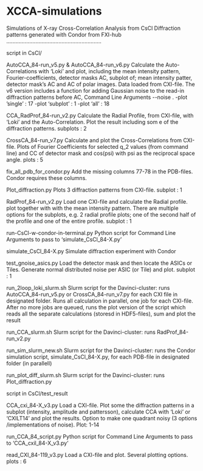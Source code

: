 # XCCA-simulations
Simulations of X-ray Cross-Correlation Analysis from CsCl
Diffraction patterns generated with Condor from FXI-hub
..............................................................

script in CsCl/

AutoCCA_84-run_v5.py & AutoCCA_84-run_v6.py
Calculate the Auto-Correlations with ‘Loki’ and plot, including the mean intensity pattern, Fourier-coefficients, detector masks AC, subplot of; mean intensity patter, detector mask’s AC and AC of polar images. Data loaded from CXI-file. The v6 version includes a function for adding Gaussian noise to the read-in diffraction patterns before AC, Command Line Arguments --noise <float> .
-plot ’single’ :  17
-plot ‘subplot’ :  1
-plot ‘all’ : 18

CCA_RadProf_84-run_v2.py
Calculate the Radial Profile, from CXI-file, with ‘Loki’ and the Auto-Correlation. Plot the result including som e of the diffraction patterns.
subplots : 2 

CrossCA_84-run_v7.py
Calculate and plot the Cross-Correlations from CXI-file. Plots of Fourier Coefficients for selected q_2 values (from command line) and CC of detector mask and cos(psi) with psi as the reciprocal space angle.
plots : 5

fix_all_pdb_for_condor.py
Add the missing columns 77-78 in the PDB-files. Condor requires these columns.

Plot_diffraction.py
Plots 3 diffraction patterns from CXI-file.
subplot : 1

RadProf_84-run_v2.py
Load one CXI-file and calculate the Radial profile. plot together with with the mean intensity pattern. There are multiple options for the subplots, e.g. 2 radial profile plots; one of the second half of the profile and one of the entire profile.
subplot : 1

run-CsCl-w-condor-in-terminal.py
Python script for Command Line Arguments to pass to ‘simulate_CsCl_84-X.py’

simulate_CsCl_84-X.py
Simulate diffraction experiment with Condor 

test_gnoise_asics.py
Load the detector mask and then locate the ASICs or Tiles. Generate normal distributed noise per ASIC (or Tile) and plot.
subplot : 1

run_2loop_loki_slurm.sh
Slurm script for the Davinci-cluster:
runs AutoCCA_84-run_v5.py or 
CrossCA_84-run_v7.py  for each CXI file in designated folder. Runs all calculation in parallel, one job for each CXI-file. After no more jobs are queued, runs the plot version of the script which reads all the separate calculations (storesd in HDF5-files), sum and plot the result

run_CCA_slurm.sh
Slurm script for the Davinci-cluster: runs RadProf_84-run_v2.py

run_sim_slurm_new.sh
Slurm script for the Davinci-cluster:
runs the Condor simulation script, simulate_CsCl_84-X.py, for each PDB-file in designated folder (in parallell)

run_plot_diff_slurm.sh 
Slurm script for the Davinci-cluster: runs Plot_diffraction.py


script in CsCl/test_result


CCA_cxi_84-X_v3.py
Load a CXI-file. Plot some the diffraction patterns in a subplot (intensity, amplitude and pattersson), calculate CCA with ‘Loki’ or ‘CXILT14’ and plot the results. Option to make one quadrant noisy (3 options /implementations of noise). Plot: 1-14

run_CCA_84_script.py
Python script for Command Line Arguments to pass to ‘CCA_cxil_84-X_v3.py’

read_CXI_84-119_v3.py
Load a CXI-file and plot. Several plotting options. plots : 6
